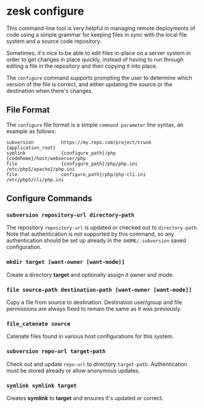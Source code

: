 # zesk configure

This command-line tool is very helpful in managing remote deployments of code using a simple grammar for keeping files in sync with the local file system and a source code repository.

Sometimes, it's nice to be able to edit files in-place on a server system in order to get changes in place quickly, instead of having to run through editing a file in the repository and then copying it into place. 

The `configure` command supports prompting the user to determine which version of the file is correct, and either updating the source or the destination when there's changes.

## File Format

The `configure` file format is a simple `command parameter` line syntax, an example as follows:

	subversion			https://my.repo.com/project/trunk					{application_root}
	symlink				{configure_path}/php								{codehome}/host/webserver/php
	file				{configure_path}/php/php.ini						/etc/php5/apache2/php.ini
	file				configure_path}/php/php-cli.ini						/etc/php5/cli/php.ini

## Configure Commands

### `subversion repository-url directory-path`

The repository `repository-url` is updated or checked out to `directory-path`. Note that authentication is not supported by this command, so any authentication should be set up already in the `$HOME/.subversion` saved configuration.

### `mkdir target [want-owner [want-mode]]`

Create a directory **target** and optionally assign it owner and mode.

### `file source-path destination-path [want-owner [want-mode]]`

Copy a file from source to destination. Destination user/group and file permissions are always fixed to remain the same as it was previously.

### `file_catenate source`

Catenate files found in various host configurations for this system.

### `subversion repo-url target-path`

Check out and update `repo-url` to directory `target-path`. Authentication must be stored already or allow anonymous updates.

### `symlink symlink target`

Creates **symlink** to **target** and ensures it's updated or correct.
 
